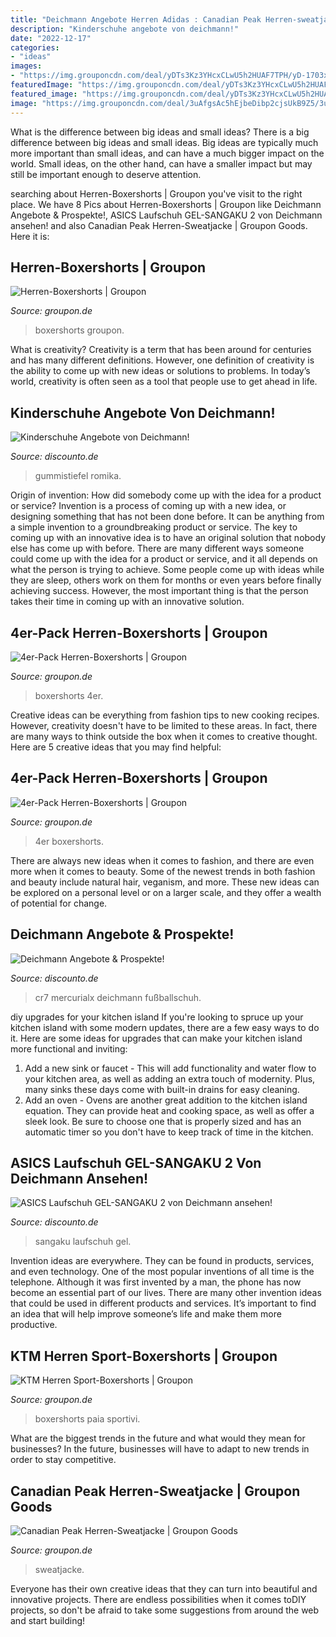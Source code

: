```yaml
---
title: "Deichmann Angebote Herren Adidas : Canadian Peak Herren-sweatjacke"
description: "Kinderschuhe angebote von deichmann!"
date: "2022-12-17"
categories:
- "ideas"
images:
- "https://img.grouponcdn.com/deal/yDTs3Kz3YHcxCLwU5h2HUAF7TPH/yD-1703x1029/v1/c870x524.jpg"
featuredImage: "https://img.grouponcdn.com/deal/yDTs3Kz3YHcxCLwU5h2HUAF7TPH/yD-1703x1029/v1/c870x524.jpg"
featured_image: "https://img.grouponcdn.com/deal/yDTs3Kz3YHcxCLwU5h2HUAF7TPH/yD-1703x1029/v1/c870x524.jpg"
image: "https://img.grouponcdn.com/deal/3uAfgsAc5hEjbeDibp2cjsUkB9Z5/3u-980x588/v1/c700x420.jpg"
---
```



What is the difference between big ideas and small ideas?
There is a big difference between big ideas and small ideas. Big ideas are typically much more important than small ideas, and can have a much bigger impact on the world. Small ideas, on the other hand, can have a smaller impact but may still be important enough to deserve attention.

	

		
searching about Herren-Boxershorts | Groupon you've visit to the right place. We have 8 Pics about Herren-Boxershorts | Groupon like Deichmann Angebote &amp; Prospekte!, ASICS Laufschuh GEL-SANGAKU 2 von Deichmann ansehen! and also Canadian Peak Herren-Sweatjacke | Groupon Goods. Here it is:
		
    
## Herren-Boxershorts | Groupon

<img loading=lazy src="https://img.grouponcdn.com/deal/42NYon7X2TfhC49CERAKyferozgm/42-2000x1200/v1/c700x420.jpg" onerror="this.onerror=null;this.src='https://tse1.mm.bing.net/th?id=OIP.qXYKpqM92WcWeF9OiBzLRgHaEc&amp;pid=15.1';" alt="Herren-Boxershorts | Groupon">

_Source: groupon.de_

>boxershorts groupon. 

	

What is creativity?
Creativity is a term that has been around for centuries and has many different definitions. However, one definition of creativity is the ability to come up with new ideas or solutions to problems. In today’s world, creativity is often seen as a tool that people use to get ahead in life.

    
## Kinderschuhe Angebote Von Deichmann!

<img loading=lazy src="https://src.discounto.de/pics/Angebote/2020-09/3725283/6131914_Romika-Gummistiefel_detail.jpg" onerror="this.onerror=null;this.src='https://tse1.mm.bing.net/th?id=OIP.jch6OFAiuVL75XIMb-uAxQAAAA&amp;pid=15.1';" alt="Kinderschuhe Angebote von Deichmann!">

_Source: discounto.de_

>gummistiefel romika. 

	

Origin of invention: How did somebody come up with the idea for a product or service?
Invention is a process of coming up with a new idea, or designing something that has not been done before. It can be anything from a simple invention to a groundbreaking product or service. The key to coming up with an innovative idea is to have an original solution that nobody else has come up with before. There are many different ways someone could come up with the idea for a product or service, and it all depends on what the person is trying to achieve. Some people come up with ideas while they are sleep, others work on them for months or even years before finally achieving success. However, the most important thing is that the person takes their time in coming up with an innovative solution.

    
## 4er-Pack Herren-Boxershorts | Groupon

<img loading=lazy src="https://img.grouponcdn.com/deal/4PT8iqx3yPsAKc548Qyj6qFxKHdm/4P-1000x640/v1/c870x524.jpg" onerror="this.onerror=null;this.src='https://tse3.mm.bing.net/th?id=OIP.YilcDINnkIEcSd5tGFZg5wHaEd&amp;pid=15.1';" alt="4er-Pack Herren-Boxershorts | Groupon">

_Source: groupon.de_

>boxershorts 4er. 

	

Creative ideas can be everything from fashion tips to new cooking recipes. However, creativity doesn't have to be limited to these areas. In fact, there are many ways to think outside the box when it comes to creative thought. Here are 5 creative ideas that you may find helpful:

    
## 4er-Pack Herren-Boxershorts | Groupon

<img loading=lazy src="https://img.grouponcdn.com/deal/tUqQJY7YE15A7bstLHaSdE5XXuD/tU-1000x640/v1/c870x524.jpg" onerror="this.onerror=null;this.src='https://tse3.mm.bing.net/th?id=OIP.0-1-SsS0VgQ62BeE1gsnTQHaEd&amp;pid=15.1';" alt="4er-Pack Herren-Boxershorts | Groupon">

_Source: groupon.de_

>4er boxershorts. 

	

There are always new ideas when it comes to fashion, and there are even more when it comes to beauty. Some of the newest trends in both fashion and beauty include natural hair, veganism, and more. These new ideas can be explored on a personal level or on a larger scale, and they offer a wealth of potential for change.

    
## Deichmann Angebote &amp; Prospekte!

<img loading=lazy src="https://src.discounto.de/pics/Angebote/2017-08/2170075/3217546_Fussballschuh-MERCURIALX-VICTORY-VI-CR7-DYNAMIC-FIT_detail.jpg" onerror="this.onerror=null;this.src='https://tse3.mm.bing.net/th?id=OIP.ZhflrXw27zDBJ6IW83mt9wAAAA&amp;pid=15.1';" alt="Deichmann Angebote &amp; Prospekte!">

_Source: discounto.de_

>cr7 mercurialx deichmann fußballschuh. 

	

diy upgrades for your kitchen island
If you're looking to spruce up your kitchen island with some modern updates, there are a few easy ways to do it. Here are some ideas for upgrades that can make your kitchen island more functional and inviting: 
1. Add a new sink or faucet - This will add functionality and water flow to your kitchen area, as well as adding an extra touch of modernity. Plus, many sinks these days come with built-in drains for easy cleaning. 
2. Add an oven - Ovens are another great addition to the kitchen island equation. They can provide heat and cooking space, as well as offer a sleek look. Be sure to choose one that is properly sized and has an automatic timer so you don't have to keep track of time in the kitchen. 

    
## ASICS Laufschuh GEL-SANGAKU 2 Von Deichmann Ansehen!

<img loading=lazy src="https://src.discounto.de/pics/Angebote/2020-11/3820660/6317126_ASICS-Laufschuh-GEL-SANGAKU-2_original.jpg" onerror="this.onerror=null;this.src='https://tse4.mm.bing.net/th?id=OIP.MnVuf01drOFJh9f-ilAxBwHaJ4&amp;pid=15.1';" alt="ASICS Laufschuh GEL-SANGAKU 2 von Deichmann ansehen!">

_Source: discounto.de_

>sangaku laufschuh gel. 

	

Invention ideas are everywhere. They can be found in products, services, and even technology. One of the most popular inventions of all time is the telephone. Although it was first invented by a man, the phone has now become an essential part of our lives. There are many other invention ideas that could be used in different products and services. It’s important to find an idea that will help improve someone’s life and make them more productive.

    
## KTM Herren Sport-Boxershorts | Groupon

<img loading=lazy src="https://img.grouponcdn.com/deal/3uAfgsAc5hEjbeDibp2cjsUkB9Z5/3u-980x588/v1/c700x420.jpg" onerror="this.onerror=null;this.src='https://tse2.mm.bing.net/th?id=OIP.BiozmjcLLQk_G8-COVeiCQHaEc&amp;pid=15.1';" alt="KTM Herren Sport-Boxershorts | Groupon">

_Source: groupon.de_

>boxershorts paia sportivi. 

	

What are the biggest trends in the future and what would they mean for businesses?
In the future, businesses will have to adapt to new trends in order to stay competitive.

    
## Canadian Peak Herren-Sweatjacke | Groupon Goods

<img loading=lazy src="https://img.grouponcdn.com/deal/yDTs3Kz3YHcxCLwU5h2HUAF7TPH/yD-1703x1029/v1/c870x524.jpg" onerror="this.onerror=null;this.src='https://tse1.mm.bing.net/th?id=OIP.LMhJoNFAeA3xK2V17iDs2gHaEd&amp;pid=15.1';" alt="Canadian Peak Herren-Sweatjacke | Groupon Goods">

_Source: groupon.de_

>sweatjacke. 

	

Everyone has their own creative ideas that they can turn into beautiful and innovative projects. There are endless possibilities when it comes toDIY projects, so don't be afraid to take some suggestions from around the web and start building!


